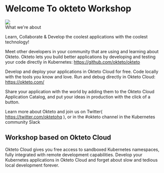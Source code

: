 # Welcome To okteto Workshop 
![](https://secure.meetupstatic.com/photos/event/6/2/6/c/600_488185196.jpeg) <br>
What we're about

Learn, Collaborate & Develop the coolest applications with the coolest technology!

Meet other developers in your community that are using and learning about Okteto. Okteto lets you build better applications by developing and testing your code directly in Kubernetes:
https://github.com/okteto/okteto

Develop and deploy your applications in Okteto Cloud for free. Code locally with the tools you know and love. Run and debug directly in Okteto Cloud:
https://okteto.com/

Share your application with the world by adding them to the Okteto Cloud Application Catalog, and put your ideas in production with the click of a button.

Learn more about Okteto and join us on Twitter( https://twitter.com/oktetohq ), or in the #okteto channel in the Kubernetes community Slack

## Workshop based on Okteto Cloud 
Okteto Cloud gives you free access to sandboxed Kubernetes namespaces, fully integrated with remote development capabilities. Develop your Kubernetes applications in Okteto Cloud and forget about slow and tedious local development forever. 
